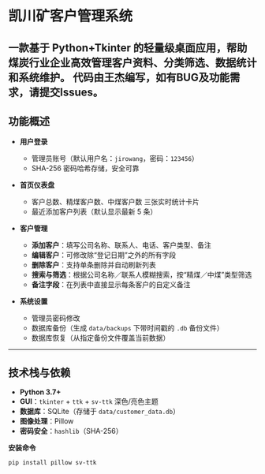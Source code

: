 # 凯川矿客户管理系统

一款基于 Python+Tkinter 的轻量级桌面应用，帮助煤炭行业企业高效管理客户资料、分类筛选、数据统计和系统维护。
代码由王杰编写，如有BUG及功能需求，请提交Issues。
---

## 功能概述

- **用户登录**  
  - 管理员账号（默认用户名：`jirowang`，密码：`123456`）  
  - SHA-256 密码哈希存储，安全可靠  

- **首页仪表盘**  
  - 客户总数、精煤客户数、中煤客户数 三张实时统计卡片  
  - 最近添加客户列表（默认显示最新 5 条）  

- **客户管理**  
  - **添加客户**：填写公司名称、联系人、电话、客户类型、备注  
  - **编辑客户**：可修改除“登记日期”之外的所有字段  
  - **删除客户**：支持单条删除并自动刷新列表  
  - **搜索与筛选**：根据公司名称／联系人模糊搜索，按“精煤／中煤”类型筛选  
  - **备注字段**：在列表中直接显示每条客户的自定义备注  

- **系统设置**  
  - 管理员密码修改  
  - 数据库备份（生成 `data/backups` 下带时间戳的 `.db` 备份文件）  
  - 数据库恢复（从指定备份文件覆盖当前数据）  

---

## 技术栈与依赖

- **Python 3.7+**  
- **GUI**：`tkinter` + `ttk` + `sv-ttk` 深色/亮色主题  
- **数据库**：SQLite（存储于 `data/customer_data.db`）  
- **图像处理**：Pillow  
- **密码安全**：`hashlib`（SHA-256）  

**安装命令**  
```bash
pip install pillow sv-ttk
